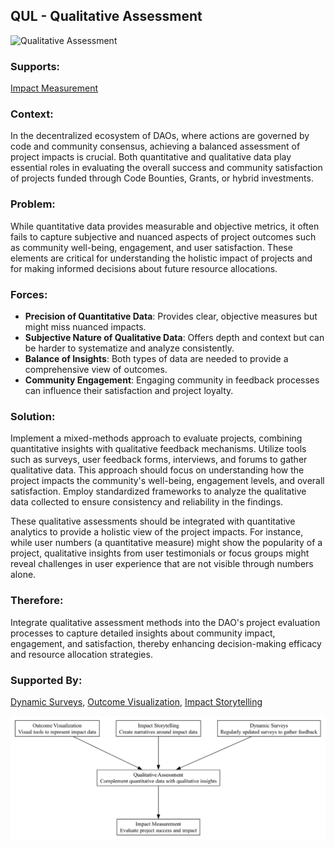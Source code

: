 ## QUL - Qualitative Assessment

![Qualitative Assessment](./output/illustration/qualitative_assessment_illustration_v3.png)

### Supports:
[Impact Measurement](./impact_measurement.html)

### Context:
In the decentralized ecosystem of DAOs, where actions are governed by code and community consensus, achieving a balanced assessment of project impacts is crucial. Both quantitative and qualitative data play essential roles in evaluating the overall success and community satisfaction of projects funded through Code Bounties, Grants, or hybrid investments.

### Problem:
While quantitative data provides measurable and objective metrics, it often fails to capture subjective and nuanced aspects of project outcomes such as community well-being, engagement, and user satisfaction. These elements are critical for understanding the holistic impact of projects and for making informed decisions about future resource allocations.

### Forces:
- **Precision of Quantitative Data**: Provides clear, objective measures but might miss nuanced impacts.
- **Subjective Nature of Qualitative Data**: Offers depth and context but can be harder to systematize and analyze consistently.
- **Balance of Insights**: Both types of data are needed to provide a comprehensive view of outcomes.
- **Community Engagement**: Engaging community in feedback processes can influence their satisfaction and project loyalty.

### Solution:
Implement a mixed-methods approach to evaluate projects, combining quantitative insights with qualitative feedback mechanisms. Utilize tools such as surveys, user feedback forms, interviews, and forums to gather qualitative data. This approach should focus on understanding how the project impacts the community's well-being, engagement levels, and overall satisfaction. Employ standardized frameworks to analyze the qualitative data collected to ensure consistency and reliability in the findings. 

These qualitative assessments should be integrated with quantitative analytics to provide a holistic view of the project impacts. For instance, while user numbers (a quantitative measure) might show the popularity of a project, qualitative insights from user testimonials or focus groups might reveal challenges in user experience that are not visible through numbers alone.

### Therefore:
Integrate qualitative assessment methods into the DAO's project evaluation processes to capture detailed insights about community impact, engagement, and satisfaction, thereby enhancing decision-making efficacy and resource allocation strategies.

### Supported By:
[Dynamic Surveys](./dynamic_surveys.html), [Outcome Visualization](./outcome_visualization.html), [Impact Storytelling](./impact_storytelling.html)

![Qualitative Assessment](./output/qualitative_assessment_specific_graph_v3.png)